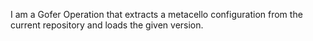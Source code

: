 I am a Gofer Operation that extracts a metacello configuration from the current repository and loads the given version.